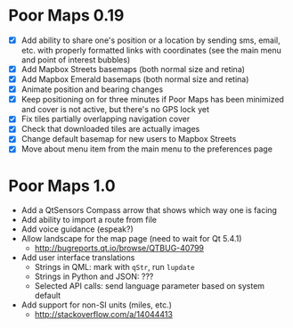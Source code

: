 Poor Maps 0.19
==============

 * [X] Add ability to share one's position or a location by sending
       sms, email, etc. with properly formatted links with coordinates
       (see the main menu and point of interest bubbles)
 * [X] Add Mapbox Streets basemaps (both normal size and retina)
 * [X] Add Mapbox Emerald basemaps (both normal size and retina)
 * [X] Animate position and bearing changes
 * [X] Keep positioning on for three minutes if Poor Maps has been
       minimized and cover is not active, but there's no GPS lock yet
 * [X] Fix tiles partially overlapping navigation cover
 * [X] Check that downloaded tiles are actually images
 * [X] Change default basemap for new users to Mapbox Streets
 * [X] Move about menu item from the main menu to the preferences page

Poor Maps 1.0
=============

 * Add a QtSensors Compass arrow that shows which way one is facing
 * Add ability to import a route from file
 * Add voice guidance (espeak?)
 * Allow landscape for the map page (need to wait for Qt 5.4.1)
   - <http://bugreports.qt.io/browse/QTBUG-40799>
 * Add user interface translations
   - Strings in QML: mark with `qStr`, run `lupdate`
   - Strings in Python and JSON: ???
   - Selected API calls: send language parameter based on system default
 * Add support for non-SI units (miles, etc.)
   - <http://stackoverflow.com/a/14044413>
